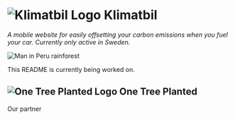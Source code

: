 # ![Klimatbil Logo](https://i.imgur.com/LyuNjIH.png) Klimatbil

_A mobile website for easily offsetting your carbon emissions when you fuel your car. Currently only active in Sweden._

![Man in Peru rainforest](https://i.imgur.com/JvOFFmH.png)

This README is currently being worked on.

## ![One Tree Planted Logo](https://i.imgur.com/K0kEPBI.png) One Tree Planted

Our partner
